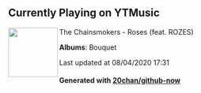## Currently Playing on YTMusic

[<img align="left" width="100" src="https://lh3.googleusercontent.com/_AcH90bJX5FteB-XZ_JFkY18BJHcbHLDQCgkfLYMK-lyabWEWtSCxgQDwkegaWj2GnZJbJGlAW-qL6If">](https://music.youtube.com/channel/UCQgUHOPJJrmzCjExg-ISupA)

The Chainsmokers - Roses (feat. ROZES)

**Albums**: Bouquet

Last updated at 08/04/2020 17:31

#### Generated with [20chan/github-now](https://github.com/20chan/github-now)


<!--
**20chan/20chan** is a ✨ _special_ ✨ repository because its `README.md` (this file) appears on your GitHub profile.

Here are some ideas to get you started:

- 🔭 I’m currently working on ...
- 🌱 I’m currently learning ...
- 👯 I’m looking to collaborate on ...
- 🤔 I’m looking for help with ...
- 💬 Ask me about ...
- 📫 How to reach me: ...
- 😄 Pronouns: ...
- ⚡ Fun fact: ...
-->
